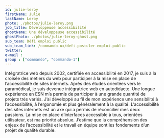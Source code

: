 ```yaml
---
id: julie-leroy
firstName: Julie
lastName: Leroy
photo: ./photos/julie-leroy.png
job_title: Développeuse accessibilité
ghostName: Une développeuse accessibilité
ghostPhoto: ./photos/julie-leroy-ghost.png
sub_team: Défi emploi public
sub_team_link: /commando-ux/defi-postuler-emploi-public
twitter:
e-mail :
group : ["commando", "commando-1"]
---
```


Intégratrice web depuis 2002, certifiée en accessibilité en 2017, je suis à la croisée des métiers du web pour participer à la mise en place de l’accessibilité de sites internets. Après des études orientées vers le paramédical, je suis devenue intégratrice web en autodidacte. Une longue expérience en ESN m’a permis de participer à une grande quantité de projets très variés. J’ai développé au fil de mon expérience une sensibilité à l’accessibilité, à l’ergonomie et plus généralement à la qualité. L’accessibilité des sites internets est un axe qui a permis de réconcilier mes deux passions. La mise en place d’interfaces accessible à tous, orientées utilisateur, est ma priorité absolue. J’estime que la compréhension des enjeux de l’accessibilité et le travail en équipe sont les fondements d’un projet de qualité durable.
